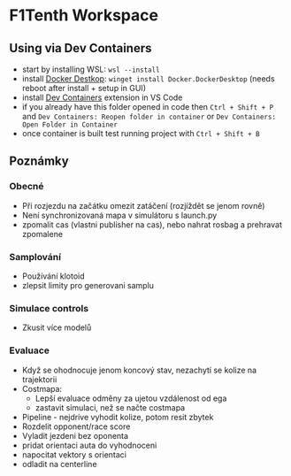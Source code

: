 # F1Tenth Workspace


## Using via Dev Containers
- start by installing WSL: `wsl --install`
- install [Docker Destkop](https://www.docker.com/products/docker-desktop/): `winget install Docker.DockerDesktop` (needs reboot after install + setup in GUI)
- install [Dev Containers](vscode:extension/ms-vscode-remote.remote-containers) extension in VS Code
- if you already have this folder opened in code then `Ctrl + Shift + P` and `Dev Containers: Reopen folder in container` or `Dev Containers: Open Folder in Container`
- once container is built test running project with `Ctrl + Shift + B`


## Poznámky
### Obecné
- Při rozjezdu na začátku omezit zatáčení (rozjíždět se jenom rovně)
- Není synchronizovaná mapa v simulátoru s launch.py
- zpomalit cas (vlastni publisher na cas), nebo nahrat rosbag a prehravat zpomalene

### Samplování
- Používání klotoid
- zlepsit limity pro generovani samplu

### Simulace controls
- Zkusit více modelů

### Evaluace
- Když se ohodnocuje jenom koncový stav, nezachytí se kolize na trajektorii
- Costmapa:
    - Lepší evaluace odměny za ujetou vzdálenost od ega
    - zastavit simulaci, než se načte costmapa
- Pipeline - nejdrive vyhodit kolize, potom resit zbytek
- Rozdelit opponent/race score
- Vyladit jezdeni bez oponenta
- pridat orientaci auta do vyhodnoceni
- napocitat vektory s orientaci
- odladit na centerline
